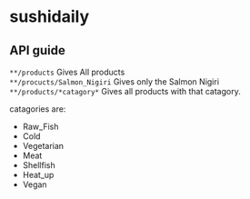 # sushidaily


## API guide

```**/products``` Gives All products<br>
```**/procucts/Salmon_Nigiri``` Gives only the Salmon Nigiri<br>
```**/products/*catagory*``` Gives all products with that catagory.<br>

catagories are:
- Raw_Fish
- Cold
- Vegetarian
- Meat
- Shellfish
- Heat_up
- Vegan
